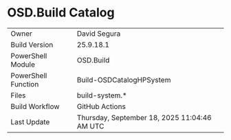 ﻿# OSD.Build Catalog

| | |
|-|-|
| Owner | David Segura |
| Build Version | 25.9.18.1 |
| PowerShell Module | OSD.Build |
| PowerShell Function | Build-OSDCatalogHPSystem |
| Files | build-system.* |
| Build Workflow | GitHub Actions |
| Last Update | Thursday, September 18, 2025 11:04:46 AM UTC |
